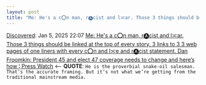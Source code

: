 ```yaml
---
layout: post
title: "Me: He's a c⭕n man, r🅐cist and lᜁar. Those 3 things should be linked at the top of every story. 3 links to 3 3 web pages of one liners with every c⭕n and lᜁe and r🅐cist statement. Dan Froomkin: President 45 and elect 47 coverage needs to change and here’s how | Press Watch"
---
```

[Discovered](http://rolandtanglao.com/2020/07/29/p1-blogthis-checkvist-list-links-to-blog/): Jan 5, 2025 22:07 [Me: He's a c⭕n man, r🅐cist and lᜁar. Those 3 things should be linked at the top of every story. 3 links to 3 3 web pages of one liners with every c⭕n and lᜁe and r🅐cist statement. Dan Froomkin: President 45 and elect 47 coverage needs to change and here’s how ¦ Press Watch](https://presswatchers.org/2024/12/trump-coverage-needs-to-change-and-heres-how/) <-- **QUOTE**: `He is the proverbial snake-oil salesman. That’s the accurate framing. But it’s not what we’re getting from the traditional mainstream media.`
